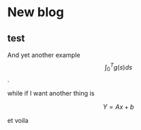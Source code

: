 <script src="https://cdn.mathjax.org/mathjax/latest/MathJax.js?config=TeX-AMS-MML_HTMLorMML" type="text/javascript"></script>
# New blog

## test

And yet another example $$\int_0^T g(s)ds$$.

while if I want another thing is

$$
Y = Ax + b
$$

et voila
